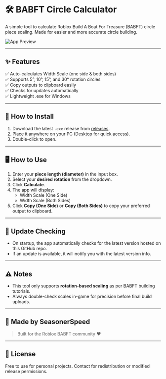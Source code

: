 # 🛠️ BABFT Circle Calculator

A simple tool to calculate Roblox Build A Boat For Treasure (BABFT) circle piece scaling. Made for easier and more accurate circle building.

![App Preview](preview.png) <!-- If you add a preview image -->

---

## ✨ **Features**

✅ Auto-calculates Width Scale (one side & both sides)  
✅ Supports 5°, 10°, 15°, and 30° rotation circles  
✅ Copy outputs to clipboard easily  
✅ Checks for updates automatically  
✅ Lightweight .exe for Windows

---

## 💾 **How to Install**

1. Download the latest `.exe` release from [releases](https://github.com/YourUsername/babft-circle-calculator/releases).  
2. Place it anywhere on your PC (Desktop for quick access).  
3. Double-click to open.

---

## 🖥️ **How to Use**

1. Enter your **piece length (diameter)** in the input box.
2. Select your **desired rotation** from the dropdown.
3. Click **Calculate**.
4. The app will display:
   - Width Scale (One Side)
   - Width Scale (Both Sides)
5. Click **Copy (One Side)** or **Copy (Both Sides)** to copy your preferred output to clipboard.

---

## 🔄 **Update Checking**

- On startup, the app automatically checks for the latest version hosted on this GitHub repo.  
- If an update is available, it will notify you with the latest version info.

---

## ⚠️ **Notes**

- This tool only supports **rotation-based scaling** as per BABFT building tutorials.
- Always double-check scales in-game for precision before final build uploads.

---

## 👤 **Made by SeasonerSpeed**

> Built for the Roblox BABFT community ❤️

---

## 📜 **License**

Free to use for personal projects. Contact for redistribution or modified release permissions.

